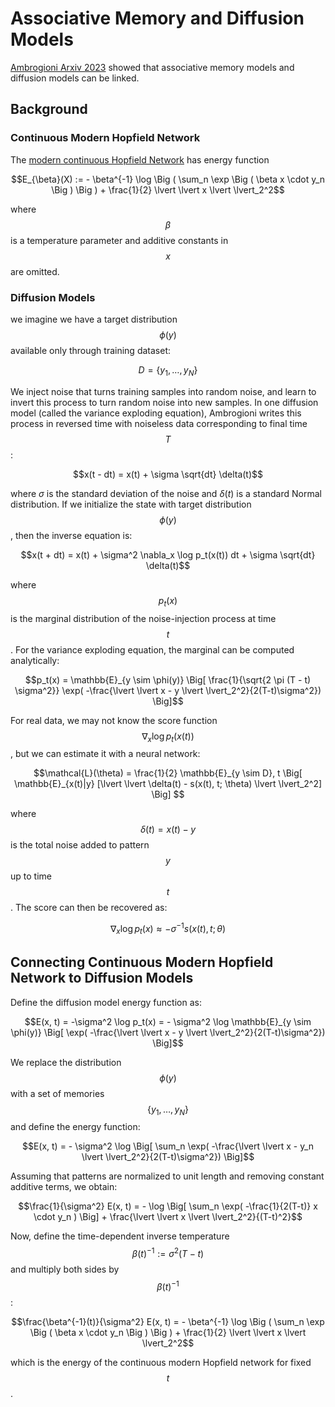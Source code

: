 # Associative Memory and Diffusion Models

[Ambrogioni Arxiv 2023](https://arxiv.org/abs/2309.17290) showed that associative memory models and diffusion models
can be linked. 

## Background

### Continuous Modern Hopfield Network

The [modern continuous Hopfield Network](modern_continuous_hopfield_network.md) has energy function

$$E_{\beta}(X) := - \beta^{-1} \log \Big ( \sum_n \exp \Big ( \beta x \cdot y_n \Big ) \Big ) + \frac{1}{2} \lvert \lvert x \lvert \lvert_2^2$$

where $$\beta$$ is a temperature parameter and additive constants in $$x$$ are omitted. 

### Diffusion Models

we imagine we have a target distribution $$\phi(y)$$ available only through training dataset:

$$D = \{y_1, \dots, y_N\}$$

We inject noise that turns training samples into random noise, and learn to invert this process to turn random noise
into new samples. In one diffusion model (called the variance exploding equation), Ambrogioni writes this process
in reversed time with noiseless data corresponding to final time $$T$$:

$$x(t - dt) = x(t) + \sigma \sqrt{dt} \delta(t)$$

where $\sigma$ is the standard deviation of the noise and $\delta(t)$ is a standard Normal distribution. If we initialize 
the state with target distribution $$\phi(y)$$, then the inverse equation is:

$$x(t + dt) = x(t) + \sigma^2 \nabla_x \log p_t(x(t)) dt + \sigma \sqrt{dt} \delta(t)$$

where $$p_t(x)$$ is the marginal distribution of the noise-injection process at time $$t$$. For the variance exploding
equation, the marginal can be computed analytically:

$$p_t(x) = \mathbb{E}_{y \sim \phi(y)} \Big[ \frac{1}{\sqrt{2 \pi (T - t) \sigma^2}} \exp( -\frac{\lvert \lvert x - y \lvert \lvert_2^2}{2(T-t)\sigma^2}) \Big]$$

For real data, we may not know the score function $$\nabla_x \log p_t(x(t))$$, but we can estimate it with a neural network:

$$\mathcal{L}(\theta) = \frac{1}{2} \mathbb{E}_{y \sim D}, t \Big[ \mathbb{E}_{x(t)|y} [\lvert \lvert \delta(t) - s(x(t), t; \theta) \lvert \lvert_2^2] \Big] $$

where $$\delta(t) = x(t) - y$$ is the total noise added to pattern $$y$$ up to time $$t$$. The score can then be recovered as:

$$\nabla_x \log p_t(x) \approx - \sigma^{-1} s(x(t), t; \theta)$$


## Connecting Continuous Modern Hopfield Network to Diffusion Models

Define the diffusion model energy function as:

$$E(x, t) = -\sigma^2 \log p_t(x) = - \sigma^2 \log \mathbb{E}_{y \sim \phi(y)} \Big[ \exp( -\frac{\lvert \lvert x - y \lvert \lvert_2^2}{2(T-t)\sigma^2}) \Big]$$

We replace the distribution $$\phi(y)$$ with a set of memories $$\{y_1, \dots, y_N\}$$ and define the energy function:

$$E(x, t) = - \sigma^2 \log  \Big[ \sum_n \exp( -\frac{\lvert \lvert x - y_n \lvert \lvert_2^2}{2(T-t)\sigma^2}) \Big]$$

Assuming that patterns are normalized to unit length and removing constant additive terms, we obtain:

$$\frac{1}{\sigma^2} E(x, t) = - \log  \Big[ \sum_n \exp( -\frac{1}{2(T-t)} x \cdot y_n ) \Big] + \frac{\lvert \lvert x \lvert \lvert_2^2}{(T-t)^2}$$

Now, define the time-dependent inverse temperature $$\beta(t)^{-1} := \sigma^2(T-t)$$ and multiply both sides by $$\beta(t)^{-1}$$:


$$\frac{\beta^{-1}(t)}{\sigma^2} E(x, t)  =  - \beta^{-1} \log \Big ( \sum_n \exp \Big ( \beta x \cdot y_n \Big ) \Big ) + \frac{1}{2} \lvert \lvert x \lvert \lvert_2^2$$

which is the energy of the continuous modern Hopfield network for fixed $$t$$.